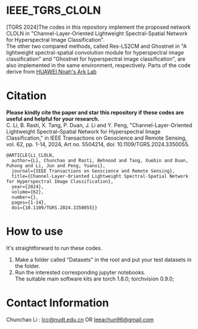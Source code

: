 # IEEE_TGRS_CLOLN
[TGRS 2024]The codes in this repository implement the proposed network CLOLN in "Channel-Layer-Oriented Lightweight Spectral-Spatial Network for Hyperspectral Image Classification". <br />
The other two compared methods, called Res-LS2CM and Ghostnet in "A lightweight spectral-spatial convolution module for hyperspectral image classification" and "Ghostnet for hyperspectral image classification", are also implemented in the same environment, respectively. Parts of the code derive from [HUAWEI Noah's Ark Lab](https://github.com/huawei-noah)


# Citation
**Please kindly cite the paper and star this repository if these codes are useful and helpful for your research.**<br />
C. Li, B. Rasti, X. Tang, P. Duan, J. Li and Y. Peng, "Channel-Layer-Oriented Lightweight Spectral–Spatial Network for Hyperspectral Image Classification," in IEEE Transactions on Geoscience and Remote Sensing, vol. 62, pp. 1-14, 2024, Art no. 5504214, doi: 10.1109/TGRS.2024.3350055. <br />
<pre><code>@ARTICLE{Li_CLOLN,
  author={Li, Chunchao and Rasti, Behnood and Tang, Xuebin and Duan, Puhong and Li, Jun and Peng, Yuanxi},
  journal={IEEE Transactions on Geoscience and Remote Sensing}, 
  title={Channel-Layer-Oriented Lightweight Spectral-Spatial Network for Hyperspectral Image Classification}, 
  year={2024},
  volume={62},
  number={},
  pages={1-14},
  doi={10.1109/TGRS.2024.3350055}}
</code></pre>
  
# How to use
It's straightforward to run these codes.  
1. Make a folder called "Datasets" in the root and put your test datasets in the folder. <br />
2. Run the interested corresponding jupyter notebooks. <br />
The suitable main software kits are  torch 1.8.0; torchvision 0.9.0;


# Contact Information
Chunchao Li : lcc@nudt.edu.cn OR leeachun96@gmail.com <br />
